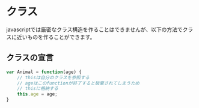 # クラス

javascriptでは厳密なクラス構造を作ることはできませんが、以下の方法でクラスに近いものを作ることができます。

## クラスの宣言

```javascript
var Animal = function(age) {
    // thisは自分のクラスを参照する
    // ageはこのfunctionが終了すると破棄されてしまうため
    // thisに格納する
    this.age = age;
}
```
